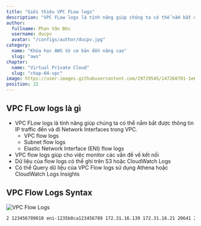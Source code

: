```yaml
---
title: "Giới thiệu VPC FLow logs"
description: "VPC FLow logs là tính năng giúp chúng ta có thể nắm bắt được thông tin IP traffic đến và đi Network Interfaces trong VPC."
author:
  fullname: Phan Văn Đức
  username: ducpv
  avatar: "/configs/author/ducpv.jpg"
category:
  name: "Khóa học AWS từ cơ bản đến nâng cao"
  slug: "aws"
chapter:
  name: "Virtual Private Cloud"
  slug: "chap-04-vpc"
image: https://user-images.githubusercontent.com/29729545/147268701-1e638881-bee6-4e67-a529-0708c689e879.png
position: 22
---
```


## VPC FLow logs là gì

- VPC FLow logs là tính năng giúp chúng ta có thể nắm bắt được thông tin IP traffic đến và đi Network Interfaces trong VPC.
  - VPC flow logs
  - Subnet flow logs
  - Elastic Network Interface (ENI) flow logs
- VPC flow logs giúp cho việc monitor các vấn đề về kết nối
- Dữ liệu của flow logs có thể ghi trên S3 hoặc CloudWatch Logs
- Có thể Query dữ liệu của VPC Flow logs sử dụng Athena hoặc CloudWatch Logs Insights

## VPC Flow Logs Syntax

![VPC Flow Logs](https://user-images.githubusercontent.com/29729545/147268701-1e638881-bee6-4e67-a529-0708c689e879.png)

```bash
2 123456789010 eni-1235b8ca123456789 172.31.16.139 172.31.16.21 20641 22 6 20 4249 1418530010 1418530070 ACCEPT OK
```

